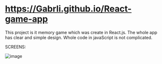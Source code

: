 #  https://Gabrli.github.io/React-game-app

This project is it memory game which was create in React.js.
The whole app has clear and simple design.
Whole code in javaScript is not complicated.

SCREENS:

![image](https://user-images.githubusercontent.com/110058841/231695608-07d6fba7-e8e8-4486-93f4-70bd01eedca2.png)
